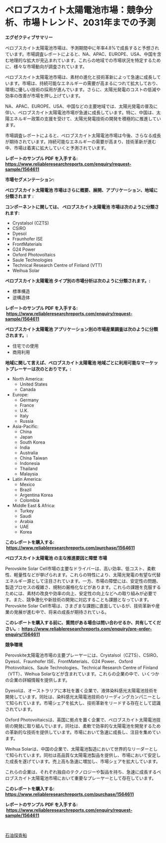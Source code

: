 <p><h1>ペロブスカイト太陽電池市場：競争分析、市場トレンド、2031年までの予測</h1></p><p><strong>エグゼクティブサマリー</strong></p>
<p><p>ペロブスカイト太陽電池市場は、予測期間中に年率4.8%で成長すると予想されています。市場調査レポートによると、NA、APAC、EUROPE、USA、中国を含む地理的な拡大が見込まれています。これらの地域での市場状況を特定するために、様々な市場動向が調査されています。 </p><p>ペロブスカイト太陽電池市場は、素材の進化と技術革新によって急速に成長しています。市場は、持続可能なエネルギーの需要が高まるにつれて拡大しており、環境に優しい技術の採用が進んでいます。さらに、太陽光発電のコストの低減や効率の改善が市場を押し上げています。 </p><p>NA、APAC、EUROPE、USA、中国などの主要地域では、太陽光発電の普及に伴い、ペロブスカイト太陽電池市場が急速に成長しています。特に、中国は、太陽エネルギー政策の支援を受けて、太陽光発電技術の開発を積極的に推進しています。 </p><p>市場調査レポートによると、ペロブスカイト太陽電池市場は今後、さらなる成長が期待されています。持続可能なエネルギーの需要が高まり、技術革新が進む中、市場は着実に拡大していくと予測されています。</p></p>
<p><strong>レポートのサンプル PDF を入手する: <a href="https://www.reliableresearchreports.com/enquiry/request-sample/1564611">https://www.reliableresearchreports.com/enquiry/request-sample/1564611</a></strong></p>
<p><strong>市場セグメンテーション:</strong></p>
<p><strong> ペロブスカイト太陽電池 市場はさらに概要、展開、アプリケーション、地域に分類されます :</strong></p>
<p><strong>コンポーネントに関しては、 ペロブスカイト太陽電池 市場は次のように分類されます: &nbsp;</strong></p>
<p><ul><li>Crystalsol (CZTS)</li><li>CSIRO</li><li>Dyesol</li><li>Fraunhofer ISE</li><li>FrontMaterials</li><li>G24 Power</li><li>Oxford Photovoltaics</li><li>Saule Technologies</li><li>Technical Research Centre of Finland (VTT)</li><li>Weihua Solar</li></ul></p>
<p><strong> ペロブスカイト太陽電池 タイプ別の市場分析は次のように分類されます。:</strong></p>
<p><ul><li>標準構造</li><li>逆構造体</li></ul></p>
<p><strong>レポートのサンプル PDF を入手する: &nbsp;<a href="https://www.reliableresearchreports.com/enquiry/request-sample/1564611">https://www.reliableresearchreports.com/enquiry/request-sample/1564611</a></strong></p>
<p><strong> ペロブスカイト太陽電池 アプリケーション別の市場産業調査は次のように分類されます。:</strong></p>
<p><ul><li>住宅での使用</li><li>商用利用</li></ul></p>
<p><strong>地域に関して言えば、ペロブスカイト太陽電池 地域ごとに利用可能なマーケットプレーヤーは次のとおりです。:</strong></p>
<p><ul>
    <li>
        North America:
        <ul>
            <li>United States</li>
            <li>Canada</li>
        </ul>
    </li>
    <li>
        Europe:
        <ul>
            <li>Germany</li>
            <li>France</li>
            <li>U.K.</li>
            <li>Italy</li>
            <li>Russia</li>
        </ul>
    </li>
    <li>
        Asia-Pacific:
        <ul>
            <li>China</li>
            <li>Japan</li>
            <li>South Korea</li>
            <li>India</li>
            <li>Australia</li>
            <li>China Taiwan</li>
            <li>Indonesia</li>
            <li>Thailand</li>
            <li>Malaysia</li>
        </ul>
    </li>
    <li>
        Latin America:
        <ul>
            <li>Mexico</li>
            <li>Brazil</li>
            <li>Argentina Korea</li>
            <li>Colombia</li>
        </ul>
    </li>
    <li>
        Middle East & Africa:
        <ul>
            <li>Turkey</li>
            <li>Saudi</li>
            <li>Arabia</li>
            <li>UAE</li>
            <li>Korea</li>
        </ul>
    </li>
    </ul></p>
<p><strong>このレポートを購入する: &nbsp;<a href="https://www.reliableresearchreports.com/purchase/1564611">https://www.reliableresearchreports.com/purchase/1564611</a></strong></p>
<p><strong>ペロブスカイト太陽電池 の主な推進要因と障壁 市場</strong></p>
<p><p>Perovskite Solar Cell市場の主要なドライバーは、高い効率、低コスト、柔軟性、軽量性などが挙げられます。これらの特性により、太陽光発電の有望な代替エネルギー源として注目されています。一方、市場の障壁には、安定性の問題、製造プロセスの複雑さ、規制の厳格化などがあります。これらの課題を克服するためには、素材の改良や効率の向上、安定性の向上などへの取り組みが必要です。また、競争激化や新技術の開発に対応することも課題となっています。Perovskite Solar Cell市場は、さまざまな課題に直面しているが、技術革新や産業の発展が進む中で、将来の成長が期待されている。</p></p>
<p><strong>このレポートを購入する前に、質問がある場合は問い合わせるか、共有してください。:&nbsp; <a href="https://www.reliableresearchreports.com/enquiry/pre-order-enquiry/1564611">https://www.reliableresearchreports.com/enquiry/pre-order-enquiry/1564611</a></strong></p>
<p><strong>競争環境</strong></p>
<p><p>Perovskite太陽電池市場の主要プレーヤーには、Crystalsol（CZTS）、CSIRO、Dyesol、Fraunhofer ISE、FrontMaterials、G24 Power、Oxford Photovoltaics、Saule Technologies、Technical Research Centre of Finland（VTT）、Weihua Solarなどが含まれています。これらの企業の中で、いくつかの企業の詳細情報を提供します。</p><p>Dyesolは、オーストラリアに本社を置く企業で、液体染料感光太陽電池技術を開発しています。同社は、染料感光太陽電池技術のリーディングカンパニーとして知られています。市場シェアを拡大し、技術革新をリードする存在として認識されています。</p><p>Oxford Photovoltaicsは、英国に拠点を置く企業で、ペロブスカイト太陽電池技術の開発に取り組んでいます。同社は、柔軟で効率的な太陽電池を開発するための革新的な技術を提供しています。市場において急速に成長し、注目を集めています。</p><p>Weihua Solarは、中国の企業で、太陽電池製造において世界的なリーダーとして知られています。同社は高品質な太陽電池製品を提供し、市場において安定した成長を遂げています。売上高も急速に増加し、市場シェアを拡大しています。</p><p>これらの企業は、それぞれ独自のテクノロジーや製品を持ち、急速に成長するペロブスカイト太陽電池市場において重要なプレーヤーとして存在しています。</p></p>
<p><strong>このレポートを購入する: &nbsp; <a href="https://www.reliableresearchreports.com/purchase/1564611">https://www.reliableresearchreports.com/purchase/1564611</a></strong></p>
<p><strong>レポートのサンプル PDF を入手する: &nbsp;<a href="https://www.reliableresearchreports.com/enquiry/request-sample/1564611">https://www.reliableresearchreports.com/enquiry/request-sample/1564611</a></strong><strong></strong></p>
<p>&nbsp;</p>
<p><p><a href="https://github.com/one-cool-chick/Market-Research-Report-List-1/blob/main/17721836529.md">石油探査船</a></p></p>